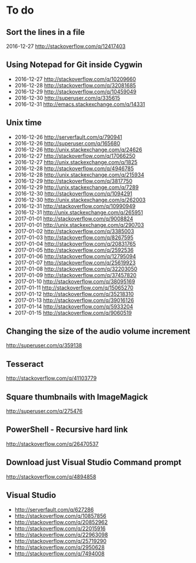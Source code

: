 
# To do

Sort the lines in a file
------------------------
2016-12-27 http://stackoverflow.com/q/12417403

Using Notepad for Git inside Cygwin
-----------------------------------
- 2016-12-27 http://stackoverflow.com/q/10209660
- 2016-12-28 http://stackoverflow.com/q/32081685
- 2016-12-29 http://stackoverflow.com/q/10459049
- 2016-12-30 http://superuser.com/q/335615
- 2016-12-31 http://emacs.stackexchange.com/q/14331

Unix time
--------------------------------------
- 2016-12-26 http://serverfault.com/q/790941
- 2016-12-26 http://superuser.com/q/165680
- 2016-12-26 http://unix.stackexchange.com/q/24626
- 2016-12-27 http://stackoverflow.com/q/17066250
- 2016-12-27 http://unix.stackexchange.com/q/1825
- 2016-12-28 http://stackoverflow.com/q/4946785
- 2016-12-28 http://unix.stackexchange.com/q/215934
- 2016-12-29 http://stackoverflow.com/q/3817750
- 2016-12-29 http://unix.stackexchange.com/q/7289
- 2016-12-30 http://stackoverflow.com/q/1094291
- 2016-12-30 http://unix.stackexchange.com/q/262003
- 2016-12-31 http://stackoverflow.com/q/10990949
- 2016-12-31 http://unix.stackexchange.com/q/265951
- 2017-01-01 http://stackoverflow.com/q/9008824
- 2017-01-01 http://unix.stackexchange.com/q/290703
- 2017-01-02 http://stackoverflow.com/q/3385003
- 2017-01-03 http://stackoverflow.com/q/8267595
- 2017-01-04 http://stackoverflow.com/q/20831765
- 2017-01-05 http://stackoverflow.com/q/2592536
- 2017-01-06 http://stackoverflow.com/q/12795094
- 2017-01-07 http://stackoverflow.com/q/25619923
- 2017-01-08 http://stackoverflow.com/q/32203050
- 2017-01-09 http://stackoverflow.com/q/37457820
- 2017-01-10 http://stackoverflow.com/q/38095169
- 2017-01-11 http://stackoverflow.com/q/15065270
- 2017-01-12 http://stackoverflow.com/q/35218310
- 2017-01-13 http://stackoverflow.com/q/39016126
- 2017-01-14 http://stackoverflow.com/q/5933204
- 2017-01-15 http://stackoverflow.com/q/9060519

Changing the size of the audio volume increment
-----------------------------------------------
http://superuser.com/q/359138

Tesseract
-----------------------------------
http://stackoverflow.com/q/41103779

Square thumbnails with ImageMagick
----------------------------------
http://superuser.com/q/275476

PowerShell - Recursive hard link
-----------------------------------
http://stackoverflow.com/q/26470537

Download just Visual Studio Command prompt
------------------------------------------
http://stackoverflow.com/q/4894858

Visual Studio
-----------------------------------
- http://serverfault.com/q/627286
- http://stackoverflow.com/q/10857856
- http://stackoverflow.com/q/20852962
- http://stackoverflow.com/q/22015916
- http://stackoverflow.com/q/22963098
- http://stackoverflow.com/q/25719290
- http://stackoverflow.com/q/2950628
- http://stackoverflow.com/q/7494008
